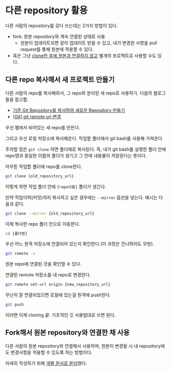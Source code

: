 # 다른 repository 활용
다른 사람의 repository를 갖다 쓰는데는 2가지 방법이 있다.

* fork: 원본 repository와 계속 연결된 상태로 사용
  * 원본이 업데이트되면 같이 업데이트 받을 수 있고, 내가 변경한 사항을 pull request를 통해 원본에 적용할 수 있다.
* 혹은 그냥 [clone한 후에 원본과 연결하지 않고](#다른-repo-복사해서-새-프로젝트-만들기) 별개의 프로젝트로 사용할 수도 있다.



## 다른 repo 복사해서 새 프로젝트 만들기

다른 사람의 repo를 복사해와서, 그 repo와 분리된 새 repo로 사용하기.
다음의 블로그들을 참고함.
* [기존 Git Repository를 복사하여 새로운 Repository 만들기](https://projooni.tistory.com/entry/%EA%B8%B0%EC%A1%B4-Git-Repository%EB%A5%BC-%EB%B3%B5%EC%82%AC%ED%95%98%EC%97%AC-%EC%83%88%EB%A1%9C%EC%9A%B4-Repository-%EB%A7%8C%EB%93%A4%EA%B8%B0)
* [[Git] git remote url 변경](https://wrjeoung.tistory.com/35)



우선 웹에서 비어있는 새 repo를 만든다.

그리고 우선 로컬 저장소에 복사해온다. 작업할 폴더에서 git bash를 사용해 가져온다.

주의할 점은 `git clone` 하면 폴더채로 복사된다. 즉, 내가 git bash를 실행한 폴더 안에 repo명과 동일한 이름의 폴더가 생기고 그 안에 내용물이 저장된다는 뜻이다.

아무튼 작업할 폴더에 repo를 clone한다.

```bash
git clone {old_repository_url}
```

이렇게 하면 작업 폴더 안에 `{repo이름}` 폴더가 생긴다.

만약 작업이력(커밋)까지 복사하고 싶은 경우에는 `--mirror` 옵션을 넣는다. 예시는 다음과 같다.

```bash
git clone --mirror {old_repository_url}
```

이제 복사한 repo 폴더 안으로 이동한다.

```bash
cd {폴더명}
```

우선 어느 원격 저장소에 연결되어 있는지 확인한다 (이 과정은 건너뛰어도 무방).

```bash
git remote -v
```

원본 repo에 연결된 것을 확인할 수 있다.

연결된 remote 저장소를 내 repo로 변경한다.

```bash
git remote set-url origin {new_repository_url}
```

무난히 잘 연결되었으면 로컬에 있는걸 원격에 push한다.

```bash
git push
```



이러면 이제 cloning 끝. 기초적인 깃 사용법대로 쓰면 된다.



## Fork해서 원본 repository와 연결한 채 사용

다른 사람의 원본 repository와 연결해서 사용하며, 원본이 변경될 시 내 repository에도 변경사항을 적용할 수 있도록 하는 방법이다.

자세히 작성하기 위해 [개별 문서로 분리](https://github.com/jiuney/GitHowTos/blob/master/basics/04.%20Fork%20%EC%82%AC%EC%9A%A9%EB%B2%95.md)했다.
